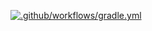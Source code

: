 [![.github/workflows/gradle.yml](https://github.com/sergei0111/Patterns1/actions/workflows/gradle.yml/badge.svg)](https://github.com/sergei0111/Patterns1/actions/workflows/gradle.yml)
